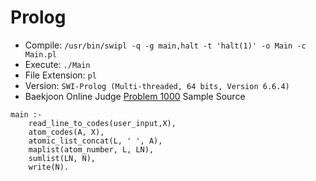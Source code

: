 # Prolog

* Compile: `/usr/bin/swipl -q -g main,halt -t 'halt(1)' -o Main -c Main.pl`
* Execute: `./Main`
* File Extension: `pl`
* Version: `SWI-Prolog (Multi-threaded, 64 bits, Version 6.6.4)`
* Baekjoon Online Judge [Problem 1000](https://www.acmicpc.net/problem/1000) Sample Source
````
main :-
    read_line_to_codes(user_input,X),
    atom_codes(A, X),
    atomic_list_concat(L, ' ', A),
    maplist(atom_number, L, LN),
    sumlist(LN, N),
    write(N).
````


